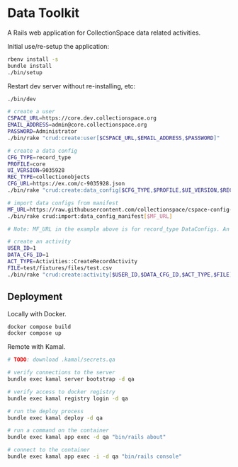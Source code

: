 # Data Toolkit

A Rails web application for CollectionSpace data related activities.

Initial use/re-setup the application:

```bash
rbenv install -s
bundle install
./bin/setup
```

Restart dev server without re-installing, etc:

```bash
./bin/dev
```

```bash
# create a user
CSPACE_URL=https://core.dev.collectionspace.org
EMAIL_ADDRESS=admin@core.collectionspace.org
PASSWORD=Administrator
./bin/rake "crud:create:user[$CSPACE_URL,$EMAIL_ADDRESS,$PASSWORD]"

# create a data config
CFG_TYPE=record_type
PROFILE=core
UI_VERSION=9035928
REC_TYPE=collectionobjects
CFG_URL=https://ex.com/c-9035928.json
./bin/rake "crud:create:data_config[$CFG_TYPE,$PROFILE,$UI_VERSION,$REC_TYPE,$CFG_URL]"

# import data configs from manifest
MF_URL=https://raw.githubusercontent.com/collectionspace/cspace-config-untangler/refs/heads/main/data/mapper_manifests/community_profile_mappers_release_8_1_1_newstyle.json
./bin/rake crud:import:data_config_manifest[$MF_URL]

# Note: MF_URL in the example above is for record_type DataConfigs. An optlist_override manifest lives at: https://raw.githubusercontent.com/collectionspace/cspace-config-untangler/refs/heads/main/data/mapper_manifests/optlist_overrides.json

# create an activity
USER_ID=1
DATA_CFG_ID=1
ACT_TYPE=Activities::CreateRecordActivity
FILE=test/fixtures/files/test.csv
./bin/rake "crud:create:activity[$USER_ID,$DATA_CFG_ID,$ACT_TYPE,$FILE]"
```

## Deployment

Locally with Docker.

```bash
docker compose build
docker compose up
```

Remote with Kamal.

```bash
# TODO: download .kamal/secrets.qa

# verify connections to the server
bundle exec kamal server bootstrap -d qa

# verify access to docker registry
bundle exec kamal registry login -d qa

# run the deploy process
bundle exec kamal deploy -d qa

# run a command on the container
bundle exec kamal app exec -d qa "bin/rails about"

# connect to the container
bundle exec kamal app exec -i -d qa "bin/rails console"
```
